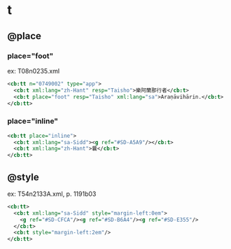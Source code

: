 # t

## @place

### place="foot"

ex: T08n0235.xml

```xml
<cb:tt n="0749002" type="app">
  <cb:t xml:lang="zh-Hant" resp="Taisho">樂阿蘭那行者</cb:t>
  <cb:t place="foot" resp="Taisho" xml:lang="sa">Araṇāvihārin.</cb:t>
</cb:tt>
```

### place="inline"

```xml
<cb:tt place="inline">
  <cb:t xml:lang="sa-Sidd"><g ref="#SD-A5A9"/></cb:t>
  <cb:t xml:lang="zh-Hant">曩</cb:t>
</cb:tt>
```

## @style

ex: T54n2133A.xml, p. 1191b03

```xml
<cb:tt>
  <cb:t xml:lang="sa-Sidd" style="margin-left:0em">
    <g ref="#SD-CFCA"/><g ref="#SD-B6A4"/><g ref="#SD-E355"/>
  </cb:t>
  <cb:t style="margin-left:2em"/>
</cb:tt>
```
